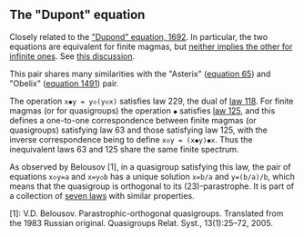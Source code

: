 ## The "Dupont" equation

Closely related to the ["Dupond" equation, 1692](https://teorth.github.io/equational_theories/implications/?1692).  In particular, the two equations are equivalent for finite magmas, but [neither implies the other for infinite ones](https://teorth.github.io/equational_theories/blueprint/infinite-magma-constructions-chapter.html#dupont-section).  See [this discussion](https://leanprover.zulipchat.com/#narrow/stream/458659-Equational/topic/Proposed.20new.20target.3A.2063.20and.201692.20.28.22Dupont.20and.20Dupond.22.29).

This pair shares many similarities with the "Asterix" ([equation 65](https://teorth.github.io/equational_theories/implications/?65)) and "Obelix" ([equation 1491](https://teorth.github.io/equational_theories/implications/?1491)) pair.

The operation `x◆y = y◇(y◇x)` satisfies law 229, the dual of [law 118](https://teorth.github.io/equational_theories/implications/?118).  For finite magmas (or for quasigroups) the operation `◆` satisfies [law 125](https://teorth.github.io/equational_theories/implications/?125), and this defines a one-to-one correspondence between finite magmas (or quasigroups) satisfying law 63 and those satisfying law 125, with the inverse correspondence being to define `x◇y = (x◆y)◆x`.  Thus the inequivalent laws 63 and 125 share the same finite spectrum.

As observed by Belousov [1], in a quasigroup satisfying this law, the pair of equations `x◇y=a` and `x=y◇b` has a unique solution `x=b/a` and `y=(b/a)/b`, which means that the quasigroup is orthogonal to its (23)-parastrophe.  It is part of a collection of [seven laws](http://arxiv.org/abs/1509.00796) with similar properties.

[1]: V.D. Belousov. Parastrophic-orthogonal quasigroups. Translated from the 1983 Russian original. Quasigroups Relat. Syst., 13(1):25–72, 2005.
